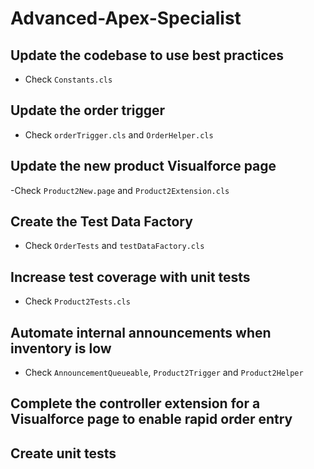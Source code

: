 # Advanced-Apex-Specialist

## Update the codebase to use best practices
- Check `Constants.cls`

## Update the order trigger
- Check `orderTrigger.cls` and `OrderHelper.cls`

## Update the new product Visualforce page
-Check `Product2New.page` and `Product2Extension.cls`

## Create the Test Data Factory
- Check  `OrderTests` and `testDataFactory.cls`

## Increase test coverage with unit tests
- Check `Product2Tests.cls`

## Automate internal announcements when inventory is low
- Check `AnnouncementQueueable`, `Product2Trigger` and `Product2Helper`

## Complete the controller extension for a Visualforce page to enable rapid order entry

## Create unit tests

